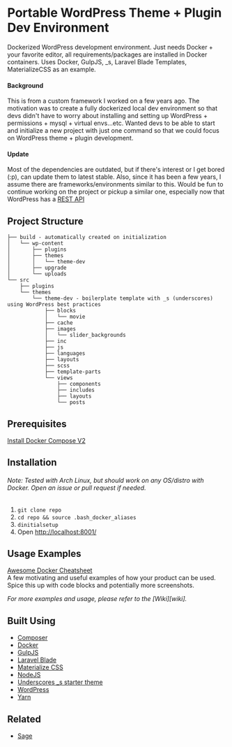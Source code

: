 # Portable WordPress Theme + Plugin Dev Environment

Dockerized WordPress development environment. Just needs Docker + your favorite editor, all requirements/packages are installed in Docker containers. Uses Docker, GulpJS, \_s, Laravel Blade Templates, MaterializeCSS as an example.

#### Background
This is from a custom framework I worked on a few years ago. The motivation was to create a fully dockerized local dev environment so that devs didn't have to worry about installing and setting up WordPress + permissions + mysql + virtual envs...etc. Wanted devs to be able to start and initialize a new project with just one command so that we could focus on WordPress theme + plugin development.

#### Update
Most of the dependencies are outdated, but if there's interest or I get bored (:p), can update them to latest stable. Also, since it has been a few years, I assume there are frameworks/environments similar to this. Would be fun to continue working on the project or pickup a similar one, especially now that WordPress has a [REST API](https://developer.wordpress.org/rest-api/)

## Project Structure

```
├── build - automatically created on initialization
│   └── wp-content
│       ├── plugins
│       ├── themes
│       │   └── theme-dev
│       ├── upgrade
│       └── uploads
└── src
    ├── plugins
    └── themes
        └── theme-dev - boilerplate template with _s (underscores) using WordPress best practices
            ├── blocks
            │   └── movie
            ├── cache
            ├── images
            │   └── slider_backgrounds
            ├── inc
            ├── js
            ├── languages
            ├── layouts
            ├── scss
            ├── template-parts
            └── views
                ├── components
                ├── includes
                ├── layouts
                └── posts
```

## Prerequisites
[Install Docker Compose V2](https://docs.docker.com/compose/cli-command/)

## Installation
###### Note: Tested with Arch Linux, but should work on any OS/distro with Docker. Open an issue or pull request if needed.

1. ```git clone repo```
2. ```cd repo && source .bash_docker_aliases```
4. ```dinitialsetup```
5. Open <a href="http://localhost:8001/" target="_blank">http://localhost:8001/</a>

## Usage Examples
[Awesome Docker Cheatsheet](https://github.com/LeCoupa/awesome-cheatsheets/blob/master/tools/docker.sh)  
A few motivating and useful examples of how your product can be used. Spice this up with code blocks and potentially more screenshots.

_For more examples and usage, please refer to the [Wiki][wiki]._

## Built Using
- [Composer](https://getcomposer.org/)
- [Docker](https://www.docker.com/)
- [GulpJS](https://gulpjs.com/)
- [Laravel Blade](https://laravel.com/docs/master/blade)
- [Materialize CSS](https://materializecss.com/)
- [NodeJS](https://nodejs.org/en/)
- [Underscores \_s starter theme](https://github.com/Automattic/_s)
- [WordPress](https://wordpress.org/)
- [Yarn](https://yarnpkg.com/en/)

## Related
- [Sage](https://github.com/roots/sage)
